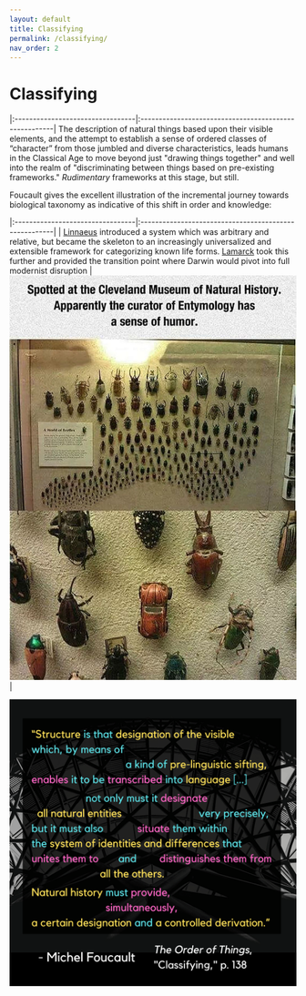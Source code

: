 ```yaml
---
layout: default
title: Classifying
permalink: /classifying/
nav_order: 2
---
```


# Classifying 

|:---------------------------------|:------------------------------------------------------|
The description of natural things based upon their visible elements, and the attempt to establish a sense of ordered classes of “character” from those jumbled and diverse characteristics, leads humans in the Classical Age to move beyond just "drawing things together" and well into the realm of "discriminating between things based on pre-existing frameworks." *Rudimentary* frameworks at this stage, but still.

Foucault gives the excellent illustration of the incremental journey towards biological taxonomy as indicative of this shift in order and knowledge:


|:---------------------------------|:------------------------------------------------------|
| [Linnaeus](https://en.wikipedia.org/wiki/Systema_Naturae) introduced a system which was arbitrary and relative, but became the skeleton to an increasingly universalized and extensible framework for categorizing known life forms. [Lamarck](http://knarf.english.upenn.edu/People/lamarck.html#:~:text=Lamarck%2C%20studying%20Linnaeus's%20system,largely%20the%20work%20of%20Lamarck) took this further and provided the transition point where Darwin would pivot into full modernist disruption | ![option 2](../memes/naturalhistorytaxonomymeme.jpg) |

![Classifying](../graphics/toot_classifying_graphic.png)
